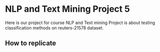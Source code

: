 # NLP and Text Mining Project 5
Here is our project for course NLP and Text mining
Project is about testing classification methods on reuters-21578 dataset.

## How to replicate

